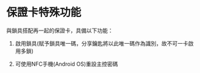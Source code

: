# 保證卡特殊功能

與鎖具搭配再一起的保證卡，具備以下功能：

1. 啟用鎖具\(賦予鎖具唯一碼，分享鑰匙將以此唯一碼作為識別，故不可一卡啟用多鎖\)

2. 可使用NFC手機\(Android OS\)重設主控密碼



